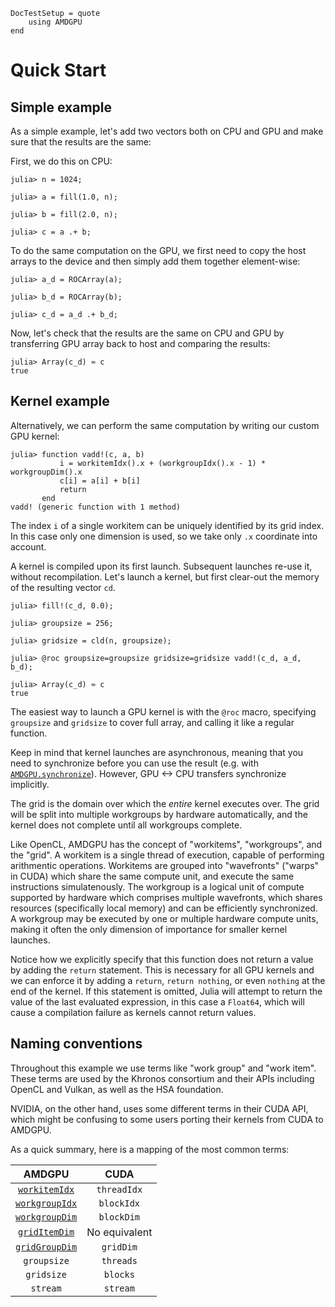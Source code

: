 ```@meta
DocTestSetup = quote
    using AMDGPU
end
```

# Quick Start

## Simple example

As a simple example, let's add two vectors both on CPU and GPU
and make sure that the results are the same:

First, we do this on CPU:

```jldoctest simple-example
julia> n = 1024;

julia> a = fill(1.0, n);

julia> b = fill(2.0, n);

julia> c = a .+ b;
```

To do the same computation on the GPU, we first need to copy the
host arrays to the device and then simply add them together element-wise:

```jldoctest simple-example
julia> a_d = ROCArray(a);

julia> b_d = ROCArray(b);

julia> c_d = a_d .+ b_d;
```

Now, let's check that the results are the same on CPU and GPU by
transferring GPU array back to host and comparing the results:

```jldoctest simple-example
julia> Array(c_d) ≈ c
true
```

## Kernel example

Alternatively, we can perform the same computation by writing our custom
GPU kernel:

```jldoctest simple-example
julia> function vadd!(c, a, b)
           i = workitemIdx().x + (workgroupIdx().x - 1) * workgroupDim().x
           c[i] = a[i] + b[i]
           return
       end
vadd! (generic function with 1 method)
```

The index `i` of a single workitem can be uniquely identified by its grid index.
In this case only one dimension is used, so we take only `.x` coordinate
into account.

A kernel is compiled upon its first launch.
Subsequent launches re-use it, without recompilation.
Let's launch a kernel, but first clear-out the memory of the resulting vector `cd`.

```jldoctest simple-example
julia> fill!(c_d, 0.0);

julia> groupsize = 256;

julia> gridsize = cld(n, groupsize);

julia> @roc groupsize=groupsize gridsize=gridsize vadd!(c_d, a_d, b_d);

julia> Array(c_d) ≈ c
true
```

The easiest way to launch a GPU kernel is with the `@roc` macro,
specifying `groupsize` and `gridsize` to cover full array,
and calling it like a regular function.

Keep in mind that kernel launches are asynchronous,
meaning that you need to synchronize before you can use the result
(e.g. with [`AMDGPU.synchronize`](@ref)).
However, GPU <-> CPU transfers synchronize implicitly.

The grid is the domain over which the *entire* kernel executes over.
The grid will be split into multiple workgroups by hardware automatically,
and the kernel does not complete until all workgroups complete.

Like OpenCL, AMDGPU has the concept of "workitems", "workgroups", and the "grid".
A workitem is a single thread of execution, capable of performing arithmentic
operations.
Workitems are grouped into "wavefronts" ("warps" in CUDA) which
share the same compute unit, and execute the same instructions simulatenously.
The workgroup is a logical unit of compute supported by hardware
which comprises multiple wavefronts, which shares resources
(specifically local memory) and can be efficiently synchronized.
A workgroup may be executed by one or multiple hardware compute units,
making it often the only dimension of importance for smaller kernel launches.

Notice how we explicitly specify that this function does not return a value
by adding the `return` statement.
This is necessary for all GPU kernels and we can enforce it by adding a `return`,
`return nothing`, or even `nothing` at the end of the kernel.
If this statement is omitted, Julia will attempt to return the value
of the last evaluated expression, in this case a `Float64`,
which will cause a compilation failure as kernels cannot return values.

## Naming conventions

Throughout this example we use terms like "work group" and "work item".
These terms are used by the Khronos consortium and their APIs
including OpenCL and Vulkan, as well as the HSA foundation.

NVIDIA, on the other hand, uses some different terms in their CUDA API,
which might be confusing to some users porting their kernels from CUDA to AMDGPU.

As a quick summary, here is a mapping of the most common terms:

| AMDGPU | CUDA |
|:---:|:---:|
| [`workitemIdx`](@ref) | `threadIdx` |
| [`workgroupIdx`](@ref) | `blockIdx` |
| [`workgroupDim`](@ref) | `blockDim` |
| [`gridItemDim`](@ref) | No equivalent |
| [`gridGroupDim`](@ref) | `gridDim` |
| `groupsize` | `threads` |
| `gridsize` | `blocks` |
| `stream` | `stream` |
